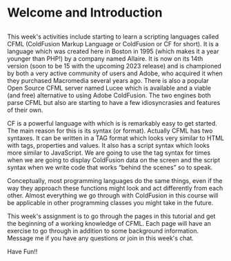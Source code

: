 # Welcome and Introduction

##

This week's activities include starting to learn a scripting languages called CFML (ColdFusion Markup Language or ColdFusion or CF for short). It is a language which was created here in Boston in 1995 (which makes it a year younger than PHP!) by a company named Allaire. It is now on its 14th version (soon to be 15 with the upcoming 2023 release) and is championed by both a very active community of users and Adobe, who acquired it when they purchased Macromedia several years ago. There is also a popular Open Source CFML server named Lucee which is available and a viable (and free) alternative to using Adobe ColdFusion. The two engines both parse CFML but also are starting to have a few idiosyncrasies and features of their own.

CF is a powerful language with which is is remarkably easy to get started. The main reason for this is its syntax (or format). Actually CFML has two syntaxes. It can be written in a TAG format which looks very similar to HTML with tags, properties and values. It also has a script syntax which looks more similar to JavaScript. We are going to use the tag syntax for times when we are going to display ColdFusion data on the screen and the script syntax when we write code that works “behind the scenes” so to speak.

Conceptually, most programming languages do the same things, even if the way they approach these functions might look and act differently from each other. Almost everything we go through with ColdFusion in this course will be applicable in other programming classes you might take in the future.

This week's assignment is to go through the pages in this tutorial and get the beginning of a working knowledge of CFML. Each page will have an exercise to go through in addition to some background information. Message me if you have any questions or join in this week's chat.

Have Fun!!
